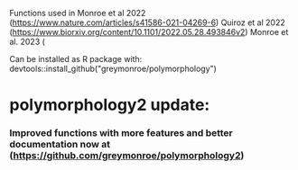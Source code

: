 Functions used in 
Monroe et al 2022 (https://www.nature.com/articles/s41586-021-04269-6)
Quiroz et al 2022 (https://www.biorxiv.org/content/10.1101/2022.05.28.493846v2)
Monroe et al. 2023 (

Can be installed as R package with:
devtools::install_github("greymonroe/polymorphology")

# polymorphology2 update:
### Improved functions with more features and better documentation now at (https://github.com/greymonroe/polymorphology2)





